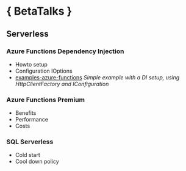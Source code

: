# { BetaTalks }

## Serverless

### Azure Functions Dependency Injection
- Howto setup 
- Configuration IOptions
- [examples-azure-functions](https://github.com/oscarvantol/examples-azure-functions) *Simple example with a DI setup, using HttpClientFactory and IConfiguration*

### Azure Functions Premium 
- Benefits
- Performance
- Costs
 
### SQL Serverless
- Cold start
- Cool down policy
